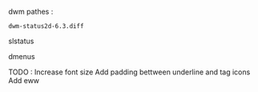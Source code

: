 dwm pathes :

    dwm-status2d-6.3.diff

slstatus

dmenus



TODO :
     Increase font size
     Add padding bettween underline and tag icons
     Add eww